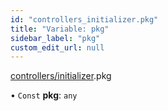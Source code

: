 ```yaml
---
id: "controllers_initializer.pkg"
title: "Variable: pkg"
sidebar_label: "pkg"
custom_edit_url: null
---
```


[controllers/initializer](/api/modules/controllers_initializer.md).pkg

• `Const` **pkg**: `any`
